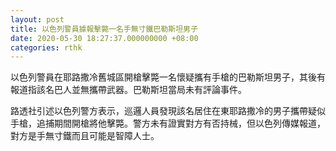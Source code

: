 ```yaml
---
layout: post
title: 以色列警員據報擊斃一名手無寸鐵巴勒斯坦男子
date: 2020-05-30 18:27:37.000000000 +08:00
categories: rthk
---
```


以色列警員在耶路撒冷舊城區開槍擊斃一名懷疑攜有手槍的巴勒斯坦男子，其後有報道指該名巴人並無攜帶武器。巴勒斯坦當局未有評論事件。

路透社引述以色列警方表示，巡邏人員發現該名居住在東耶路撒冷的男子攜帶疑似手槍，追捕期間開槍將他擊斃。警方未有證實對方有否持械，但以色列傳媒報道，對方是手無寸鐵而且可能是智障人士。
